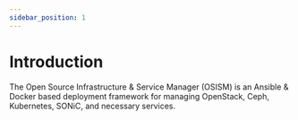 ```yaml
---
sidebar_position: 1
---
```


# Introduction

The Open Source Infrastructure & Service Manager (OSISM) is an Ansible & Docker based deployment framework
for managing OpenStack, Ceph, Kubernetes, SONiC, and necessary services.
